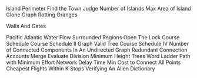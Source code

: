 Island Perimeter
Find the Town Judge
Number of Islands
Max Area of Island
Clone Graph
Rotting Oranges

Walls And Gates

Pacific Atlantic Water Flow
Surrounded Regions
Open The Lock
Course Schedule
Course Schedule II
Graph Valid Tree
Course Schedule IV
Number of Connected Components In An Undirected Graph
Redundant Connection
Accounts Merge
Evaluate Division
Minimum Height Trees
Word Ladder
Path with Minimum Effort
Network Delay Time
Min Cost to Connect All Points
Cheapest Flights Within K Stops
Verifying An Alien Dictionary
